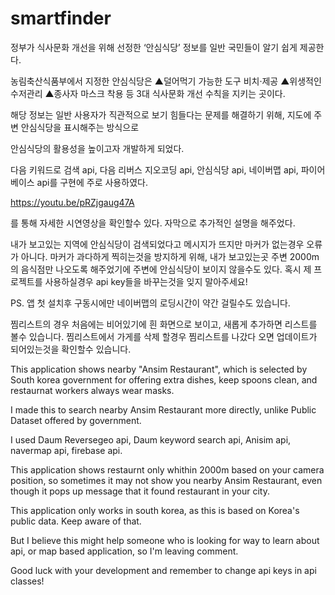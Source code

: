 # smartfinder


정부가 식사문화 개선을 위해 선정한 ‘안심식당’ 정보를 일반 국민들이 알기 쉽게 제공한다.

농림축산식품부에서 지정한 안심식당은 ▲덜어먹기 가능한 도구 비치·제공 ▲위생적인 수저관리 ▲종사자 마스크 착용 등 3대 식사문화 개선 수칙을 지키는 곳이다. 

해당 정보는 일반 사용자가 직관적으로 보기 힘들다는 문제를 해결하기 위해, 지도에 주변 안심식당을 표시해주는 방식으로

안심식당의 활용성을 높이고자 개발하게 되었다.

다음 키워드로 검색 api,
다음 리버스 지오코딩 api,
안심식당 api,
네이버맵 api,
파이어베이스 api를 구현에 주로 사용하였다.

https://youtu.be/pRZjgaug47A

를 통해 자세한 시연영상을 확인할수 있다. 자막으로 추가적인 설명을 해주었다.

내가 보고있는 지역에 안심식당이 검색되었다고 메시지가 뜨지만 마커가 없는경우 오류가 아니다.
마커가 과다하게 찍히는것을 방지하게 위해, 내가 보고있는곳 주변 2000m의 음식점만 나오도록 해주었기에 주변에 안심식당이 보이지 않을수도 있다.
혹시 제 프로젝트를 사용하실경우 api key들을 바꾸는것을 잊지 말아주세요!

PS. 앱 첫 설치후 구동시에만 네이버맵의 로딩시간이 약간 걸릴수도 있습니다.

찜리스트의 경우 처음에는 비어있기에 흰 화면으로 보이고, 새롭게 추가하면 리스트를 볼수 있습니다.
찜리스트에서 가게를 삭제 할경우 찜리스트를 나갔다 오면 업데이트가 되어있는것을 확인할수 있습니다.

This application shows nearby "Ansim Restaurant", which is selected by South korea government for offering extra dishes, keep spoons clean, and restaurnat workers always wear masks.

I made this to search nearby Ansim Restaurant more directly, unlike Public Dataset offered by government.

I used Daum Reversegeo api, Daum keyword search api, Anisim api, navermap api, firebase api.

This application shows restaurnt only whithin 2000m based on your camera position, so sometimes it may not show you
nearby Ansim Restaurant, even though it pops up message that it found restaurant in your city.

This application only works in south korea, as this is based on Korea's public data. Keep aware of that.

But I believe this might help someone who is looking for way to learn about api, or map based application, so I'm leaving comment.

Good luck with your development and remember to change api keys in api classes!
